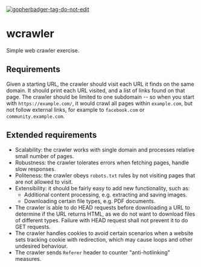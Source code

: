 <a href='https://github.com/jpoles1/gopherbadger' target='_blank'>![gopherbadger-tag-do-not-edit](https://img.shields.io/badge/Go%20Coverage-98%25-brightgreen.svg?longCache=true&style=flat)</a>

# wcrawler

Simple web crawler exercise.

## Requirements

Given a starting URL, the crawler should visit each URL it finds on the same domain.
It should print each URL visited, and a list of links found on that page. 
The crawler should be limited to one subdomain -- so when you start with `https://example.com/`,
it would crawl all pages within `example.com`, but not follow external links,
for example to `facebook.com` or `community.example.com`.

## Extended requirements

* Scalability: the crawler works with single domain and processes relative small number of pages. 
* Robustness: the crawler tolerates errors when fetching pages, handle slow responses.
* Politeness: the crawler obeys `robots.txt` rules by not visiting pages that are not allowed to visit.
* Extensibility: it should be fairly easy to add new functionality, such as:
  * Additional content processing, e.g. extracting and saving images.
  * Downloading certain file types, e.g. PDF documents. 
* The crawler is able to do HEAD requests before downloading a URL to determine if the URL returns HTML, 
  as we do not want to download files of different types. Failure with HEAD request shall not prevent it to do GET requests.
* The crawler handles cookies to avoid certain scenarios when a website sets tracking cookie with redirection,
  which may cause loops and other undesired behaviour.
* The crawler sends `Referer` header to counter "anti-hotlinking" measures.
